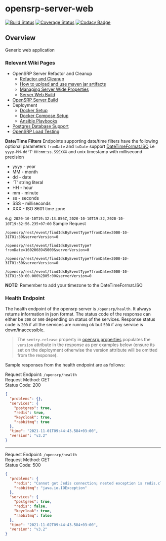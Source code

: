 # opensrp-server-web
[![Build Status](https://travis-ci.org/OpenSRP/opensrp-server-web.svg?branch=master)](https://travis-ci.org/OpenSRP/opensrp-server-web) [![Coverage Status](https://coveralls.io/repos/github/OpenSRP/opensrp-server-web/badge.svg?branch=master)](https://coveralls.io/github/OpenSRP/opensrp-server-web?branch=master) [![Codacy Badge](https://api.codacy.com/project/badge/Grade/5544ce1a89924b919197c902819c83eb)](https://www.codacy.com/app/OpenSRP/opensrp-server-web?utm_source=github.com&amp;utm_medium=referral&amp;utm_content=OpenSRP/opensrp-server-web&amp;utm_campaign=Badge_Grade)

## Overview 
Generic web application

### Relevant Wiki Pages
* OpenSRP Server Refactor and Cleanup
  * [Refactor and Cleanup](https://smartregister.atlassian.net/wiki/spaces/Documentation/pages/562659330/OpenSRP+Server+Refactor+and+Clean+up)
  * [How to upload and use maven jar artifacts](https://smartregister.atlassian.net/wiki/spaces/Documentation/pages/564428801/How+to+upload+and+use+maven+jar+artifacts)
  * [Managing Server Wide Properties](https://smartregister.atlassian.net/wiki/spaces/Documentation/pages/602570753/Managing+Server+Wide+Properties)
  * [Server Web Build](https://smartregister.atlassian.net/wiki/spaces/Documentation/pages/616595457/Server+Web+Build)
* [OpenSRP Server Build](https://smartregister.atlassian.net/wiki/display/Documentation/OpenSRP+Server+Build)
* Deployment
  * [Docker Setup](https://smartregister.atlassian.net/wiki/display/Documentation/Docker+Setup)
  * [Docker Compose Setup](https://smartregister.atlassian.net/wiki/spaces/Documentation/pages/52690976/Docker+Compose+Setup)
  * [Ansible Playbooks](https://smartregister.atlassian.net/wiki/spaces/Documentation/pages/540901377/Ansible+Playbooks)
* [Postgres Database Support](https://smartregister.atlassian.net/wiki/spaces/Documentation/pages/251068417/Postgres+Database+Support+as+Main+Datastore)
* [OpenSRP Load Testing](https://smartregister.atlassian.net/wiki/spaces/Documentation/pages/268075009/OpenSRP+Load+Testing)

**Date/Time Filters** 
Endpoints supporting date/time filters have the following optional parameters  `fromDate` and `toDate` support [DateTimeFormat.ISO](https://docs.spring.io/spring-framework/docs/current/javadoc-api/org/springframework/format/annotation/DateTimeFormat.ISO.html "enum in org.springframework.format.annotation") i.e `yyyy-MM-dd'T'HH:mm:ss.SSSXXX` and unix timestamp with millisecond precision
 * yyyy - year
 * MM - month
 * dd - date
 * 'T' string literal
 * HH - hour
 * mm - minute
 * ss - seconds
 * SSS - milliseconds
 * XXX - ISO 8601 time zone

e.g`` 2020-10-10T19:32:13.856Z``, ``2020-10-10T19:32``, ``2020-10-10T19:32:56.235+07:00``
Sample Request

``/opensrp/rest/event/findIdsByEventType?fromDate=2000-10-31T01:30&serverVersion=0``

``/opensrp/rest/event/findIdsByEventType?fromDate=1602068945000&serverVersion=0``

``/opensrp/rest/event/findIdsByEventType?fromDate=2000-10-31T01:30&serverVersion=0``

``/opensrp/rest/event/findIdsByEventType?fromDate=2000-10-31T01:30:00.000%2B05:00&serverVersion=0``

**NOTE:** 
Remember to add your timezone to the DateTimeFormat.ISO  

### Health Endpoint
The health endpoint of the opensrp server is `/opensrp/health`. It always returns information in json format. The status code of the response can either be `200` or `500` depending on status of the services. Response status code is `200` if all the services are running ok but `500` if any service is down/inaccessible.
> The `sentry.release` property in [opensrp.properties](https://github.com/opensrp/opensrp-server-configs/blob/master/assets/config/opensrp.properties) populates the `version` attribute in the response as per examples below (ensure its set on the deployment otherwise the version attribute will be omitted from the response).

Sample responses from the health endpoint are as follows:

Request Endpoint: `/opensrp/health`  
Request Method: GET  
Status Code: 200  
```json
{
  "problems": {},
  "services": {
    "postgres": true,
    "redis": true,
    "keycloak": true,
    "rabbitmq": true
  },
  "time": "2021-11-01T09:44:43.584+03:00",
  "version": "v3.2"
}
```

---

Request Endpoint: `/opensrp/health`  
Request Method: GET  
Status Code: 500  
```json
{
  "problems": {
    "redis": "Cannot get Jedis connection; nested exception is redis.clients.jedis.exceptions.JedisConnectionException: Could not get a resource from the pool",
    "rabbitmq": "java.io.IOException"
  },
  "services": {
    "postgres": true,
    "redis": false,
    "keycloak": true,
    "rabbitmq": false
  },
  "time": "2021-11-02T09:44:43.584+03:00",
  "version": "v3.2"
}
```
